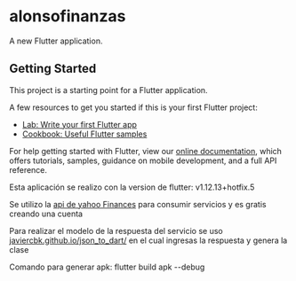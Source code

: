 # alonsofinanzas

A new Flutter application.

## Getting Started

This project is a starting point for a Flutter application.

A few resources to get you started if this is your first Flutter project:

- [Lab: Write your first Flutter app](https://flutter.dev/docs/get-started/codelab)
- [Cookbook: Useful Flutter samples](https://flutter.dev/docs/cookbook)

For help getting started with Flutter, view our
[online documentation](https://flutter.dev/docs), which offers tutorials,
samples, guidance on mobile development, and a full API reference.


Esta aplicación se realizo con la version de flutter:  v1.12.13+hotfix.5

Se utilizo la [api de yahoo Finances](https://www.yahoofinanceapi.com/) para consumir servicios y es gratis creando una cuenta

Para realizar el modelo de la respuesta del servicio se uso [javiercbk.github.io/json_to_dart/]( https://javiercbk.github.io/json_to_dart/) en el cual ingresas la respuesta y genera la clase

Comando para generar apk:
flutter build apk --debug